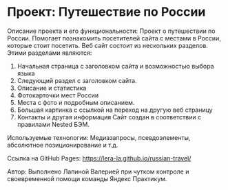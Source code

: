 # Проект: Путешествие по России

Описание проекта и его функциональности:
Проект о путешествии по России. Помогает познакомить посетителей сайта с местами в России, которые стоит посетить.
Веб сайт состоит из нескольких разделов.
Этими разделами являются:
1. Начальная страница с заголовком сайта и возможностью выбора языка
2. Следующий раздел с заголовком сайта.
3. Описание и статистика
4. Фотокарточки мест России
5. Места с фото и подробным описанием.
6. Большая картинка с ссылкой на переход на другую веб страницу
7. Контакты и другая информация
Сайт создан в соответствии с правилами Nested БЭМ.

Используемые технологии:
Медиазапросы, псевдоэлементы, абсолютное позиционирование и т.д.

Ссылка на GitHub Pages:
https://lera-la.github.io/russian-travel/ 

Автор: Выполнено Лапиной Валерией при чутком контроле и своевременной помощи команды Яндекс Практикум.